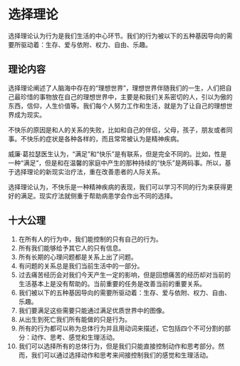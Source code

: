 # 选择理论

选择理论认为行为是我们生活的中心环节。我们的行为被以下的五种基因导向的需要所驱动着：生存、爱与依附、权力、自由、乐趣。

## 理论内容

选择理论阐述了人脑海中存在的“理想世界”，理想世界伴随我们的一生，人们把自己最珍惜的事物放在自己的理想世界中，主要是和我们关系密切的人，引以为傲的东西，信仰，人生价值等。我们每个人努力工作和生活，就是为了让自己的理想世界成为现实。

不快乐的原因是和人的关系的失败，比如和自己的伴侣，父母，孩子，朋友或者同事。不快乐的症状是各种各样的，而且常常被认为是精神疾病。

威廉·葛拉瑟医生认为，“满足”和“快乐”是有联系，但是完全不同的。比如，性是一种“满足”，但是和在温馨的家庭中产生的那种持续的“快乐”是两码事。所以，基于选择理论的新现实治疗法，重在改善患者的人际关系。

选择理论认为，不快乐是一种精神疾病的表现，我们可以学习不同的行为来获得更好的满足。现实疗法就侧重于帮助病患学会作出不同的选择。

## 十大公理

1. 在所有人的行为中，我们能控制的只有自己的行为。
2. 所有我们能够给予其它人的只有信息。
3. 所有长期的心理问题都是关系上出了问题。
4. 有问题的关系总是我们当前生活中的一部分。
5. 过去痛苦经历会对我们今天产生一定的影响，但是回想痛苦的经历却对当前的生活基本上是没有帮助的。当前重要的任务是改善当前的重要关系。
6. 我们被以下的五种基因导向的需要所驱动着：生存、爱与依附、权力、自由、乐趣。
7. 我们要满足这些需要只能通过满足优质世界中的图像。
8. 从出生到死亡我们所有能做的只是行为。
9. 所有的行为都可以称为总体行为并且用动词来描述，它包括四个不可分割的部分：动作、思考、感觉和生理活动。
10. 我们可以选择所有的总体行为，但是我们只能直接控制动作和思考部分。然而，我们可以通过选择动作和思考来间接控制我们的感觉和生理活动。